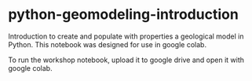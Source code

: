 # python-geomodeling-introduction
 Introduction to create and populate with properties a geological model in Python.
 This notebook was designed for use in google colab.

To run the workshop notebook, upload it to google drive and open it with google colab.
